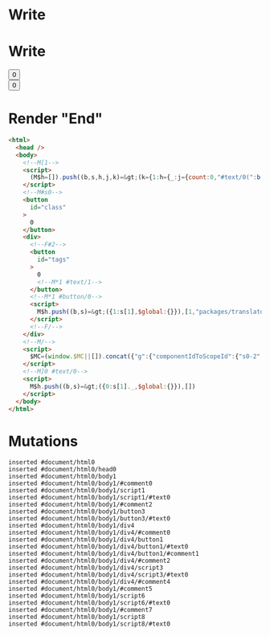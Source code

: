 # Write
  <!M[1><script>(M$h=[]).push((b,s,h,j,k)=>(k={1:h={_:j={count:0,"#text/0(":b("@marko/tags-compat-5-to-6")(b("packages/translator-interop/src/__tests__/fixtures/interop-nested-tags-to-class/components/class-layout.marko"),!0)}},2:{m5c:"s0"},$global:{}},j["#text/0!"]=h,k),[])</script>


# Write
  <!--M#s0--><button id=class>0</button><div><!--F#2--><button id=tags>0<!M*1 #text/1></button><!M*1 #button/0><script>M$h.push((b,s)=>({1:s[1],$global:{}}),[1,"packages/translator-interop/src/__tests__/fixtures/interop-nested-tags-to-class/template.marko_1_count",1,"packages/translator-interop/src/__tests__/fixtures/interop-nested-tags-to-class/template.marko_1_count/subscriber",])</script><!--F/--></div><!--M/--><script>$MC=(window.$MC||[]).concat({"g":{"componentIdToScopeId":{"s0-2":1}},"w":[["s0",0,{},{"f":3}]],"t":["packages/translator-interop/src/__tests__/fixtures/interop-nested-tags-to-class/components/class-layout.marko"]})</script><!M]0 #text/0><script>M$h.push((b,s)=>({0:s[1]._,$global:{}}),[])</script>


# Render "End"
```html
<html>
  <head />
  <body>
    <!--M[1-->
    <script>
      (M$h=[]).push((b,s,h,j,k)=&gt;(k={1:h={_:j={count:0,"#text/0(":b("@marko/tags-compat-5-to-6")(b("packages/translator-interop/src/__tests__/fixtures/interop-nested-tags-to-class/components/class-layout.marko"),!0)}},2:{m5c:"s0"},$global:{}},j["#text/0!"]=h,k),[])
    </script>
    <!--M#s0-->
    <button
      id="class"
    >
      0
    </button>
    <div>
      <!--F#2-->
      <button
        id="tags"
      >
        0
        <!--M*1 #text/1-->
      </button>
      <!--M*1 #button/0-->
      <script>
        M$h.push((b,s)=&gt;({1:s[1],$global:{}}),[1,"packages/translator-interop/src/__tests__/fixtures/interop-nested-tags-to-class/template.marko_1_count",1,"packages/translator-interop/src/__tests__/fixtures/interop-nested-tags-to-class/template.marko_1_count/subscriber",])
      </script>
      <!--F/-->
    </div>
    <!--M/-->
    <script>
      $MC=(window.$MC||[]).concat({"g":{"componentIdToScopeId":{"s0-2":1}},"w":[["s0",0,{},{"f":3}]],"t":["packages/translator-interop/src/__tests__/fixtures/interop-nested-tags-to-class/components/class-layout.marko"]})
    </script>
    <!--M]0 #text/0-->
    <script>
      M$h.push((b,s)=&gt;({0:s[1]._,$global:{}}),[])
    </script>
  </body>
</html>
```

# Mutations
```
inserted #document/html0
inserted #document/html0/head0
inserted #document/html0/body1
inserted #document/html0/body1/#comment0
inserted #document/html0/body1/script1
inserted #document/html0/body1/script1/#text0
inserted #document/html0/body1/#comment2
inserted #document/html0/body1/button3
inserted #document/html0/body1/button3/#text0
inserted #document/html0/body1/div4
inserted #document/html0/body1/div4/#comment0
inserted #document/html0/body1/div4/button1
inserted #document/html0/body1/div4/button1/#text0
inserted #document/html0/body1/div4/button1/#comment1
inserted #document/html0/body1/div4/#comment2
inserted #document/html0/body1/div4/script3
inserted #document/html0/body1/div4/script3/#text0
inserted #document/html0/body1/div4/#comment4
inserted #document/html0/body1/#comment5
inserted #document/html0/body1/script6
inserted #document/html0/body1/script6/#text0
inserted #document/html0/body1/#comment7
inserted #document/html0/body1/script8
inserted #document/html0/body1/script8/#text0
```